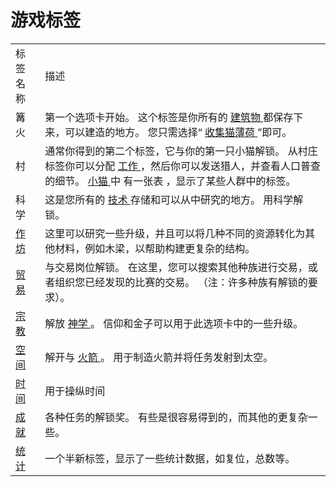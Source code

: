 # 游戏标签
<table class="wikitable">
	<tbody>
		<tr>
			<td>
						标签名称
			</td>
			<td>
						描述
			</td>
		</tr>
		<tr>
			<td>
						篝火
			</td>
			<td>
						第一个选项卡开始。
						这个标签是你所有的
				<a href="?file=001-猫咪百科/01-建筑物/01-食物生产">
							建筑物
				</a>
						都保存下来，可以建造的地方。
						您只需选择“
				<a href="index.php?page=catnip">
							收集猫薄荷
				</a>
						”即可。
			</td>
		</tr>
		<tr>
			<td>
						村
			</td>
			<td>
						通常你得到的第二个标签，它与你的第一只小猫解锁。
						从村庄标签你可以分配
				<a href="?file=001-猫咪百科/02-村庄">
							工作
				</a>
						，然后你可以发送猎人，并查看人口普查的细节。
				<a href="index.php?page=kittens">
							小猫
				</a>
						中
						有一张表
						，显示了某些人群中的标签。
			</td>
		</tr>
		<tr>
			<td>
						科学
			</td>
			<td>
						这是您所有的
				<a href="index.php?page=Technologies">
							技术
				</a>
						存储和可以从中研究的地方。
						用科学解锁。
			</td>
		</tr>
		<tr>
			<td>
				<a href="index.php?page=workshop">
							作坊
				</a>
			</td>
			<td>
						这里可以研究一些升级，并且可以将几种不同的资源转化为其他材料，例如木梁，以帮助构建更复杂的结构。
			</td>
		</tr>
		<tr>
			<td>
				<a href="index.php?page=Trade">
							贸易
				</a>
			</td>
			<td>
						与交易岗位解锁。
						在这里，您可以搜索其他种族进行交易，或者组织您已经发现的比赛的交易。
						（注：许多种族有解锁的要求）。
			</td>
		</tr>
		<tr>
			<td>
				<a href="index.php?page=Religion">
							宗教
				</a>
			</td>
			<td>
						解放
				<a href="index.php?page=Technologies#Theology">
							神学
				</a>
						。
						信仰和金子可以用于此选项卡中的一些升级。
			</td>
		</tr>
		<tr>
			<td>
				<a href="index.php?page=Space">
							空间
				</a>
			</td>
			<td>
						解开与
				<a href="index.php?page=Technologies#Rocketry">
							火箭
				</a>
						。
						用于制造火箭并将任务发射到太空。
			</td>
		</tr>
		<tr>
			<td>
				<a href="index.php?page=Time">
							时间
				</a>
			</td>
			<td>
						用于操纵时间
			</td>
		</tr>
		<tr>
			<td>
				<a href="index.php?page=Achievements">
							成就
				</a>
			</td>
			<td>
						各种任务的解锁奖。
						有些是很容易得到的，而其他的更复杂一些。
			</td>
		</tr>
		<tr>
			<td>
				<a href="index.php?page=Stats">
							统计
				</a>
			</td>
			<td>
						一个半新标签，显示了一些统计数据，如复位，总数等。
			</td>
		</tr>
	</tbody>
</table>
